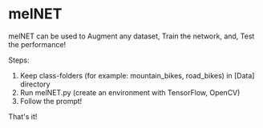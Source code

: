 # melNET
melNET can be used to Augment any dataset, Train the network, and, Test the performance!

Steps:
01) Keep class-folders (for example: mountain_bikes, road_bikes) in [Data] directory
02) Run melNET.py (create an environment with TensorFlow, OpenCV)
03) Follow the prompt!

That's it!
